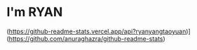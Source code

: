 # I'm RYAN
(https://github-readme-stats.vercel.app/api?ryanyangtaoyuan)](https://github.com/anuraghazra/github-readme-stats)
